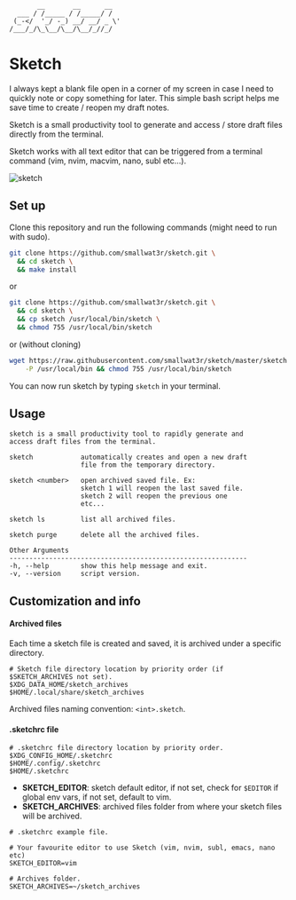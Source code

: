 ```
       __       __      __
  ___ / /_____ / /_____/ /
 (_-</  '_/ -_) __/ __/ _ \'
/___/_/\_\__/\__/\__/_//_/
```

# Sketch

I always kept a blank file open in a corner of my screen in case I need to quickly note or copy something for later. This simple bash script helps me save time to create / reopen my draft notes.

Sketch is a small productivity tool to generate and access / store draft files directly from the terminal.

Sketch works with all text editor that can be triggered from a terminal command (vim, nvim, macvim, nano, subl etc...).

![sketch](https://i.imgur.com/uHwSDXJ.gif)  

## Set up
Clone this repository and run the following commands (might need to run with sudo).  

```sh
git clone https://github.com/smallwat3r/sketch.git \
  && cd sketch \
  && make install
```

or  
```sh
git clone https://github.com/smallwat3r/sketch.git \
  && cd sketch \
  && cp sketch /usr/local/bin/sketch \
  && chmod 755 /usr/local/bin/sketch
```

or (without cloning)  
```sh
wget https://raw.githubusercontent.com/smallwat3r/sketch/master/sketch \
    -P /usr/local/bin && chmod 755 /usr/local/bin/sketch
```

You can now run sketch by typing `sketch` in your terminal.  

## Usage

```
sketch is a small productivity tool to rapidly generate and
access draft files from the terminal.

sketch            automatically creates and open a new draft
                  file from the temporary directory.

sketch <number>   open archived saved file. Ex:
                  sketch 1 will reopen the last saved file.
                  sketch 2 will reopen the previous one
                  etc...

sketch ls         list all archived files.

sketch purge      delete all the archived files.

Other Arguments
------------------------------------------------------------
-h, --help        show this help message and exit.
-v, --version     script version.
```

## Customization and info

#### Archived files

Each time a sketch file is created and saved, it is archived under a specific directory.
```
# Sketch file directory location by priority order (if $SKETCH_ARCHIVES not set).
$XDG_DATA_HOME/sketch_archives
$HOME/.local/share/sketch_archives 
```
Archived files naming convention: `<int>.sketch`.  

#### .sketchrc file

```
# .sketchrc file directory location by priority order.
$XDG_CONFIG_HOME/.sketchrc
$HOME/.config/.sketchrc
$HOME/.sketchrc
```

* **SKETCH_EDITOR**: sketch default editor, if not set, check for `$EDITOR` if global env vars, if not set, default to vim.
* **SKETCH_ARCHIVES**: archived files folder from where your sketch files will be archived. 

```
# .sketchrc example file.

# Your favourite editor to use Sketch (vim, nvim, subl, emacs, nano etc)
SKETCH_EDITOR=vim

# Archives folder.
SKETCH_ARCHIVES=~/sketch_archives
```
